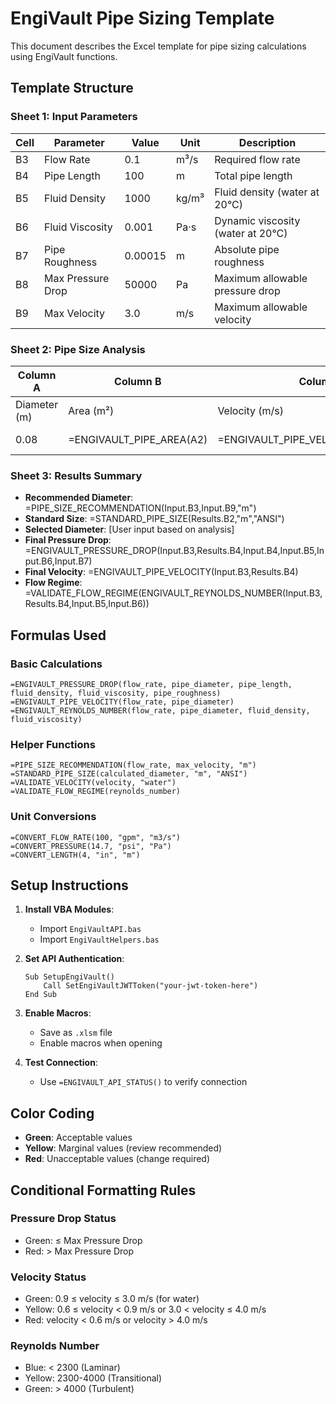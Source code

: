 # EngiVault Pipe Sizing Template

This document describes the Excel template for pipe sizing calculations using EngiVault functions.

## Template Structure

### Sheet 1: Input Parameters
| Cell | Parameter | Value | Unit | Description |
|------|-----------|-------|------|-------------|
| B3   | Flow Rate | 0.1   | m³/s | Required flow rate |
| B4   | Pipe Length | 100 | m | Total pipe length |
| B5   | Fluid Density | 1000 | kg/m³ | Fluid density (water at 20°C) |
| B6   | Fluid Viscosity | 0.001 | Pa·s | Dynamic viscosity (water at 20°C) |
| B7   | Pipe Roughness | 0.00015 | m | Absolute pipe roughness |
| B8   | Max Pressure Drop | 50000 | Pa | Maximum allowable pressure drop |
| B9   | Max Velocity | 3.0 | m/s | Maximum allowable velocity |

### Sheet 2: Pipe Size Analysis
| Column A | Column B | Column C | Column D | Column E | Column F | Column G |
|----------|----------|----------|----------|----------|----------|----------|
| Diameter (m) | Area (m²) | Velocity (m/s) | Reynolds | Pressure Drop (Pa) | Status | Recommendation |
| 0.08 | =ENGIVAULT_PIPE_AREA(A2) | =ENGIVAULT_PIPE_VELOCITY($Input.$B$3,A2) | =ENGIVAULT_REYNOLDS_NUMBER($Input.$B$3,A2,$Input.$B$5,$Input.$B$6) | =ENGIVAULT_PRESSURE_DROP($Input.$B$3,A2,$Input.$B$4,$Input.$B$5,$Input.$B$6,$Input.$B$7) | =IF(E2<=$Input.$B$8,"OK","HIGH ΔP") | =VALIDATE_VELOCITY(C2,"water") |

### Sheet 3: Results Summary
- **Recommended Diameter**: =PIPE_SIZE_RECOMMENDATION(Input.B3,Input.B9,"m")
- **Standard Size**: =STANDARD_PIPE_SIZE(Results.B2,"m","ANSI")
- **Selected Diameter**: [User input based on analysis]
- **Final Pressure Drop**: =ENGIVAULT_PRESSURE_DROP(Input.B3,Results.B4,Input.B4,Input.B5,Input.B6,Input.B7)
- **Final Velocity**: =ENGIVAULT_PIPE_VELOCITY(Input.B3,Results.B4)
- **Flow Regime**: =VALIDATE_FLOW_REGIME(ENGIVAULT_REYNOLDS_NUMBER(Input.B3,Results.B4,Input.B5,Input.B6))

## Formulas Used

### Basic Calculations
```excel
=ENGIVAULT_PRESSURE_DROP(flow_rate, pipe_diameter, pipe_length, fluid_density, fluid_viscosity, pipe_roughness)
=ENGIVAULT_PIPE_VELOCITY(flow_rate, pipe_diameter)
=ENGIVAULT_REYNOLDS_NUMBER(flow_rate, pipe_diameter, fluid_density, fluid_viscosity)
```

### Helper Functions
```excel
=PIPE_SIZE_RECOMMENDATION(flow_rate, max_velocity, "m")
=STANDARD_PIPE_SIZE(calculated_diameter, "m", "ANSI")
=VALIDATE_VELOCITY(velocity, "water")
=VALIDATE_FLOW_REGIME(reynolds_number)
```

### Unit Conversions
```excel
=CONVERT_FLOW_RATE(100, "gpm", "m3/s")
=CONVERT_PRESSURE(14.7, "psi", "Pa")
=CONVERT_LENGTH(4, "in", "m")
```

## Setup Instructions

1. **Install VBA Modules**:
   - Import `EngiVaultAPI.bas`
   - Import `EngiVaultHelpers.bas`

2. **Set API Authentication**:
   ```vba
   Sub SetupEngiVault()
       Call SetEngiVaultJWTToken("your-jwt-token-here")
   End Sub
   ```

3. **Enable Macros**: 
   - Save as `.xlsm` file
   - Enable macros when opening

4. **Test Connection**:
   - Use `=ENGIVAULT_API_STATUS()` to verify connection

## Color Coding

- **Green**: Acceptable values
- **Yellow**: Marginal values (review recommended)
- **Red**: Unacceptable values (change required)

## Conditional Formatting Rules

### Pressure Drop Status
- Green: ≤ Max Pressure Drop
- Red: > Max Pressure Drop

### Velocity Status
- Green: 0.9 ≤ velocity ≤ 3.0 m/s (for water)
- Yellow: 0.6 ≤ velocity < 0.9 m/s or 3.0 < velocity ≤ 4.0 m/s
- Red: velocity < 0.6 m/s or velocity > 4.0 m/s

### Reynolds Number
- Blue: < 2300 (Laminar)
- Yellow: 2300-4000 (Transitional)
- Green: > 4000 (Turbulent)
